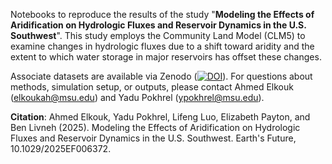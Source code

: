 Notebooks to reproduce the results of the study "**Modeling the Effects of Aridification on Hydrologic Fluxes and Reservoir Dynamics in the U.S. Southwest**". This study employs the Community Land Model (CLM5) to examine changes in hydrologic fluxes due to a shift toward aridity and the extent to which water storage in major reservoirs has offset these changes.

Associate datasets are available via Zenodo ([![DOI](https://zenodo.org/badge/DOI/10.5281/zenodo.15756317.svg)](https://doi.org/10.5281/zenodo.15756317)). For questions about methods, simulation setup, or outputs, please contact Ahmed Elkouk (elkoukah@msu.edu) and Yadu Pokhrel (ypokhrel@msu.edu).

**Citation**: Ahmed Elkouk, Yadu Pokhrel, Lifeng Luo, Elizabeth Payton, and Ben Livneh (2025). Modeling the Effects of Aridification on Hydrologic Fluxes and Reservoir Dynamics in the U.S. Southwest. Earth's Future, 10.1029/2025EF006372.







